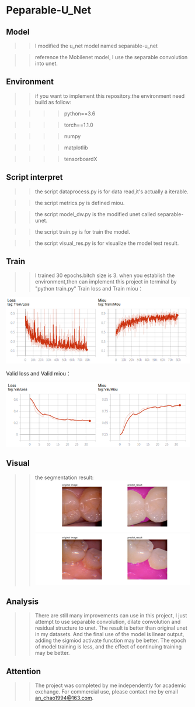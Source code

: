 # Peparable-U_Net
## Model 
>>I modified the u_net model named separable-u_net

>> reference the Mobilenet model, I use the separable convolution into unet.

## Environment
>> if you want to implement this repository.the environment need build as follow:

>>>> python==3.6 

>>>> torch==1.1.0

>>>> numpy

>>>> matplotlib

>>>> tensorboardX

## Script interpret

>> the script dataprocess.py is for data read,it's actually a iterable.

>> the script metrics.py is defined miou.

>> the script model_dw.py is the modified unet called separable-unet.

>> the script train.py is for train the model.

>> the script visual_res.py is for visualize the model test result.

## Train 
>> I trained 30 epochs.bitch size is 3.
>> when you establish the environment,then can implement this project in terminal by "python train.py"
>> Train loss and Train miou：

![Train loss and Train miou](images/1.png)

Valid loss and Valid miou：

![Valid loss and Valid miou](images/2.png)

## Visual
>> the segmentation result:
![segmentation result1](save_visual/1.jpg)
![segmentation result2](save_visual/2.jpg)
## Analysis
>> There are still many improvements can use in this project, I just attempt to use separable convolution, dilate convolution and residual structure to unet. The result is better than original unet in my datasets. And the final use of the model is linear output, adding the sigmiod activate function may be better. The epoch of model training is less, and the effect of continuing training may be better.

## Attention
>> The project was completed by me independently for academic exchange. For commercial use, please contact me by email an_chao1994@163.com.


